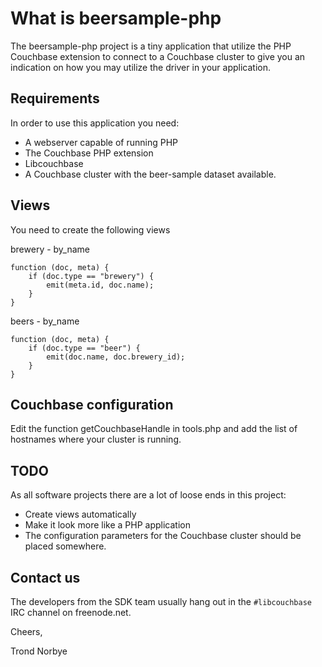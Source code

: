 What is beersample-php
======================

The beersample-php project is a tiny application that utilize the PHP
Couchbase extension to connect to a Couchbase cluster to give you an
indication on how you may utilize the driver in your application.

Requirements
------------

In order to use this application you need:

* A webserver capable of running PHP
* The Couchbase PHP extension
* Libcouchbase
* A Couchbase cluster with the beer-sample dataset available.

Views
-----

You need to create the following views

brewery - by_name

    function (doc, meta) {
        if (doc.type == "brewery") {
            emit(meta.id, doc.name);
        }
    }

beers - by_name

    function (doc, meta) {
        if (doc.type == "beer") {
            emit(doc.name, doc.brewery_id);
        }
    }

Couchbase configuration
-----------------------

Edit the function getCouchbaseHandle in tools.php and add the list of
hostnames where your cluster is running.


TODO
----

As all software projects there are a lot of loose ends in this project:

* Create views automatically
* Make it look more like a PHP application
* The configuration parameters for the Couchbase cluster should be placed
  somewhere.


Contact us
----------

The developers from the SDK team usually hang out in the `#libcouchbase`
IRC channel on freenode.net.


Cheers,

Trond Norbye
